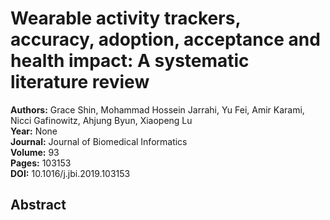 # Wearable activity trackers, accuracy, adoption, acceptance and health impact: A systematic literature review

**Authors:** Grace Shin, Mohammad Hossein Jarrahi, Yu Fei, Amir Karami, Nicci Gafinowitz, Ahjung Byun, Xiaopeng Lu  
**Year:** None  
**Journal:** Journal of Biomedical Informatics  
**Volume:** 93  
**Pages:** 103153  
**DOI:** 10.1016/j.jbi.2019.103153  

## Abstract


